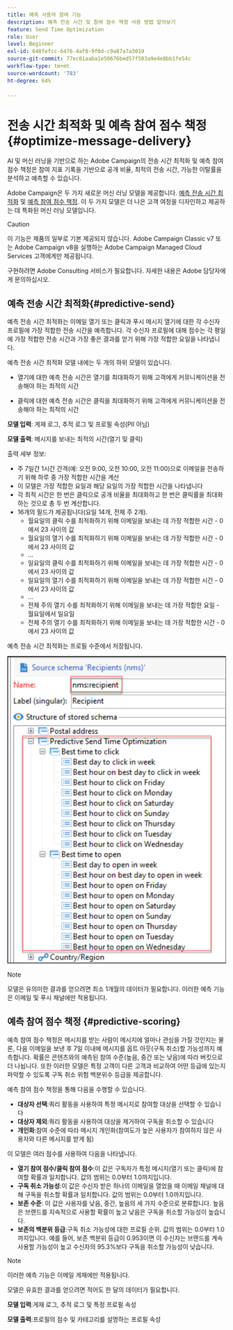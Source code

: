 ```yaml
---
title: 예측 사용자 참여 기능
description: 예측 전송 시간 및 참여 점수 책정 사용 방법 알아보기
feature: Send Time Optimization
role: User
level: Beginner
exl-id: 648fefcc-6476-4af8-9f0d-c9a87a7a3019
source-git-commit: 77ec01aaba1e50676bed57f503a9e4e8bb1fe54c
workflow-type: tm+mt
source-wordcount: '783'
ht-degree: 64%

---
```


# 전송 시간 최적화 및 예측 참여 점수 책정{#optimize-message-delivery}

AI 및 머신 러닝을 기반으로 하는 Adobe Campaign의 전송 시간 최적화 및 예측 참여 점수 책정은 참여 지표 기록을 기반으로 공개 비율, 최적의 전송 시간, 가능한 이탈률을 분석하고 예측할 수 있습니다.

Adobe Campaign은 두 가지 새로운 머신 러닝 모델을 제공합니다. [예측 전송 시간 최적화](#predictive-send) 및 [예측 참여 점수 책정](#predictive-scoring). 이 두 가지 모델은 더 나은 고객 여정을 디자인하고 제공하는 데 특화된 머신 러닝 모델입니다.

>[!CAUTION]
>
>이 기능은 제품의 일부로 기본 제공되지 않습니다. Adobe Campaign Classic v7 또는 Adobe Campaign v8을 실행하는 Adobe Campaign Managed Cloud Services 고객에게만 제공됩니다.
>
>구현하려면 Adobe Consulting 서비스가 필요합니다. 자세한 내용은 Adobe 담당자에게 문의하십시오.
>


## 예측 전송 시간 최적화{#predictive-send}

예측 전송 시간 최적화는 이메일 열기 또는 클릭과 푸시 메시지 열기에 대한 각 수신자 프로필에 가장 적합한 전송 시간을 예측합니다. 각 수신자 프로필에 대해 점수는 각 평일에 가장 적합한 전송 시간과 가장 좋은 결과를 얻기 위해 가장 적합한 요일을 나타냅니다.

예측 전송 시간 최적화 모델 내에는 두 개의 하위 모델이 있습니다.

* 열기에 대한 예측 전송 시간은 열기를 최대화하기 위해 고객에게 커뮤니케이션을 전송해야 하는 최적의 시간

* 클릭에 대한 예측 전송 시간은 클릭을 최대화하기 위해 고객에게 커뮤니케이션을 전송해야 하는 최적의 시간


**모델 입력**: 게재 로그, 추적 로그 및 프로필 속성(PII 아님)

**모델 출력**: 메시지를 보내는 최적의 시간(열기 및 클릭)

출력 세부 정보:

* 주 7일간 1시간 간격(예: 오전 9:00, 오전 10:00, 오전 11:00)으로 이메일을 전송하기 위해 하루 중 가장 적합한 시간을 계산
* 이 모델은 가장 적합한 요일과 해당 요일의 가장 적합한 시간을 나타냅니다
* 각 최적 시간은 한 번은 클릭으로 공개 비율을 최대화하고 한 번은 클릭률을 최대화하는 것으로 총 두 번 계산합니다.
* 16개의 필드가 제공됩니다(요일 14개, 전체 주 2개).
   * 월요일의 클릭 수를 최적화하기 위해 이메일을 보내는 데 가장 적합한 시간 - 0에서 23 사이의 값
   * 월요일의 열기 수를 최적화하기 위해 이메일을 보내는 데 가장 적합한 시간 - 0에서 23 사이의 값
   * ...
   * 일요일의 클릭 수를 최적화하기 위해 이메일을 보내는 데 가장 적합한 시간 - 0에서 23 사이의 값
   * 일요일의 열기 수를 최적화하기 위해 이메일을 보내는 데 가장 적합한 시간 - 0에서 23 사이의 값
   * ...
   * 전체 주의 열기 수를 최적화하기 위해 이메일을 보내는 데 가장 적합한 요일 - 월요일에서 일요일
   * 전체 주의 열기 수를 최적화하기 위해 이메일을 보내는 데 가장 적합한 시간 - 0에서 23 사이의 값


예측 전송 시간 최적화는 프로필 수준에서 저장됩니다.

![](assets/sto-schema.png)


>[!NOTE]
>
>모델은 유의미한 결과를 얻으려면 최소 1개월의 데이터가 필요합니다. 이러한 예측 기능은 이메일 및 푸시 채널에만 적용됩니다.
>


## 예측 참여 점수 책정 {#predictive-scoring}

예측 참여 점수 책정은 메시지를 받는 사람이 메시지에 얼마나 관심을 가질 것인지는 물론, 다음 이메일을 보낸 후 7일 이내에 메시지를 옵트 아웃(구독 취소)할 가능성까지 예측합니다. 확률은 콘텐츠와의 예측된 참여 수준(높음, 중간 또는 낮음)에 따라 버킷으로 더 나뉩니다. 또한 이러한 모델은 특정 고객이 다른 고객과 비교하여 어떤 등급에 있는지 파악할 수 있도록 구독 취소 위험 백분위수 등급을 제공합니다.

예측 참여 점수 책정을 통해 다음을 수행할 수 있습니다.

* **대상자 선택**:쿼리 활동을 사용하여 특정 메시지로 참여할 대상을 선택할 수 있습니다
* **대상자 제외**:쿼리 활동을 사용하여 대상을 제거하여 구독을 취소할 수 있습니다
* **개인화**:참여 수준에 따라 메시지 개인화(참여도가 높은 사용자가 참여하지 않은 사용자와 다른 메시지를 받게 됨)

이 모델은 여러 점수를 사용하여 다음을 나타냅니다.

* **열기 참여 점수/클릭 참여 점수**:이 값은 구독자가 특정 메시지(열기 또는 클릭)에 참여할 확률과 일치합니다. 값의 범위는 0.0부터 1.0까지입니다.
* **구독 취소 가능성**:이 값은 수신자 받은 하나의 이메일을 열었을 때 이메일 채널에 대해 구독을 취소할 확률과 일치합니다. 값의 범위는 0.0부터 1.0까지입니다.
* **보존 수준**: 이 값은 사용자를 낮음, 중간, 높음의 세 가지 수준으로 분류합니다. 높음은 브랜드를 지속적으로 사용할 확률이 높고 낮음은 구독을 취소할 가능성이 높습니다.
* **보존의 백분위 등급**:구독 취소 가능성에 대한 프로필 순위. 값의 범위는 0.0부터 1.0까지입니다. 예를 들어, 보존 백분위 등급이 0.953이면 이 수신자는 브랜드를 계속 사용할 가능성이 높고 수신자의 95.3%보다 구독을 취소할 가능성이 낮습니다.

>[!NOTE]
>
>이러한 예측 기능은 이메일 게재에만 적용됩니다.
>
>모델은 유효한 결과를 얻으려면 적어도 한 달의 데이터가 필요합니다.

**모델 입력**:게재 로그, 추적 로그 및 특정 프로필 속성

**모델 출력**:프로필의 점수 및 카테고리를 설명하는 프로필 속성
